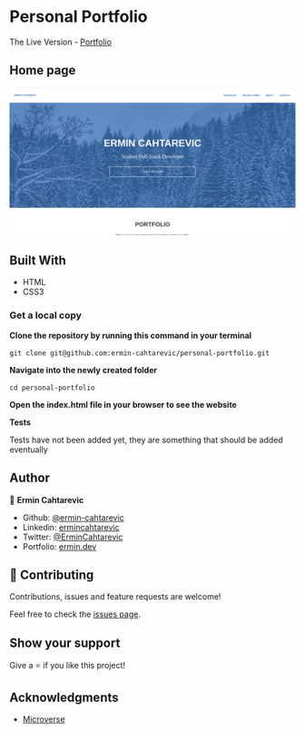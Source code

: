 # Personal Portfolio

 The Live Version - [Portfolio](https://ermin.dev/)

 ## Home page
 ![Homepage](/images/portfolio.png?raw=true "Homepage")

## Built With

- HTML
- CSS3

### Get a local copy

**Clone the repository by running this command in your terminal**
```
git clone git@github.com:ermin-cahtarevic/personal-portfolio.git
```

**Navigate into the newly created folder**
```
cd personal-portfolio
```

**Open the index.html file in your browser to see the website** 

**Tests**

Tests have not been added yet, they are something that should be added eventually


## Author

👤 **Ermin Cahtarevic**

- Github: [@ermin-cahtarevic](https://github.com/ermin-cahtarevic)
- Linkedin: [ermincahtarevic](https://www.linkedin.com/in/ermincahtarevic/)
- Twitter: [@ErminCahtarevic](https://twitter.com/ErminCahtarevic)
- Portfolio: [ermin.dev](https://ermin.dev)

## 🤝 Contributing

Contributions, issues and feature requests are welcome!

Feel free to check the [issues page](https://github.com/ermin-cahtarevic/personal-portfolio/issues).

## Show your support

Give a ⭐️ if you like this project!

## Acknowledgments

- [Microverse](https://www.microverse.org/)
